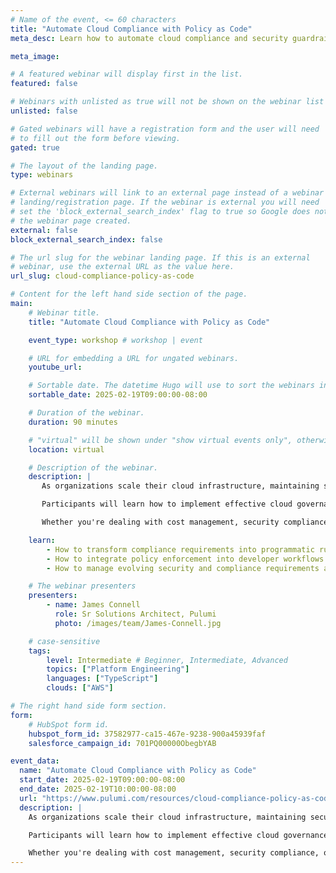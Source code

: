 ```yaml
---
# Name of the event, <= 60 characters
title: "Automate Cloud Compliance with Policy as Code"
meta_desc: Learn how to automate cloud compliance and security guardrails using policy as code to ensure consistent infrastructure governance at scale.

meta_image:

# A featured webinar will display first in the list.
featured: false

# Webinars with unlisted as true will not be shown on the webinar list
unlisted: false

# Gated webinars will have a registration form and the user will need
# to fill out the form before viewing.
gated: true

# The layout of the landing page.
type: webinars

# External webinars will link to an external page instead of a webinar
# landing/registration page. If the webinar is external you will need
# set the 'block_external_search_index' flag to true so Google does not index
# the webinar page created.
external: false
block_external_search_index: false

# The url slug for the webinar landing page. If this is an external
# webinar, use the external URL as the value here.
url_slug: cloud-compliance-policy-as-code

# Content for the left hand side section of the page.
main:
    # Webinar title.
    title: "Automate Cloud Compliance with Policy as Code"

    event_type: workshop # workshop | event

    # URL for embedding a URL for ungated webinars.
    youtube_url:

    # Sortable date. The datetime Hugo will use to sort the webinars in date order.
    sortable_date: 2025-02-19T09:00:00-08:00

    # Duration of the webinar.
    duration: 90 minutes

    # "virtual" will be shown under "show virtual events only", otherwise shown as City, State (seattle, wa)
    location: virtual

    # Description of the webinar.
    description: |
       As organizations scale their cloud infrastructure, maintaining security and compliance becomes increasingly complex. This workshop explores how Policy as Code (PaC) transforms traditional manual compliance processes into automated, version-controlled, and programmatically enforced guardrails

       Participants will learn how to implement effective cloud governance strategies using modern PaC approaches, including writing custom policies, integrating them into CI/CD pipelines, and establishing automated enforcement mechanisms. Through practical demonstrations using Pulumi's CrossGuard, you'll discover how to bridge the gap between security requirements and infrastructure deployment while maintaining development velocity.

       Whether you're dealing with cost management, security compliance, or architectural standards, you'll leave with actionable insights to implement PaC in your organization.

    learn:
        - How to transform compliance requirements into programmatic rules that can be version-controlled and automatically enforced
        - How to integrate policy enforcement into developer workflows and CI/CD pipelines to catch violations early in the development lifecycle and ensure your cloud environments stay in compliance
        - How to manage evolving security and compliance requirements against infrastructure at scale

    # The webinar presenters
    presenters:
        - name: James Connell
          role: Sr Solutions Architect, Pulumi
          photo: /images/team/James-Connell.jpg

    # case-sensitive
    tags:
        level: Intermediate # Beginner, Intermediate, Advanced
        topics: ["Platform Engineering"]
        languages: ["TypeScript"]
        clouds: ["AWS"]

# The right hand side form section.
form:
    # HubSpot form id.
    hubspot_form_id: 37582977-ca15-467e-9238-900a45939faf
    salesforce_campaign_id: 701PQ00000ObegbYAB

event_data:
  name: "Automate Cloud Compliance with Policy as Code"
  start_date: 2025-02-19T09:00:00-08:00
  end_date: 2025-02-19T10:00:00-08:00
  url: "https://www.pulumi.com/resources/cloud-compliance-policy-as-code/"
  description: |
    As organizations scale their cloud infrastructure, maintaining security and compliance becomes increasingly complex. This workshop explores how Policy as Code (PaC) transforms traditional manual compliance processes into automated, version-controlled, and programmatically enforced guardrails.

    Participants will learn how to implement effective cloud governance strategies using modern PaC approaches, including writing custom policies, integrating them into CI/CD pipelines, and establishing automated enforcement mechanisms. Through practical demonstrations using Pulumi's CrossGuard, you'll discover how to bridge the gap between security requirements and infrastructure deployment while maintaining development velocity.

    Whether you're dealing with cost management, security compliance, or architectural standards, you'll leave with actionable insights to implement PaC in your organization.
---
```


